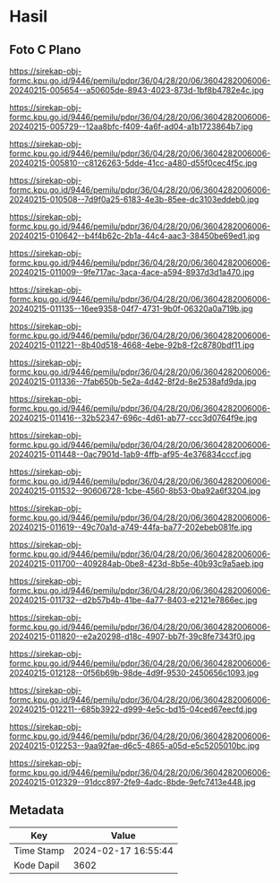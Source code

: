 # Hasil

## Foto C Plano

https://sirekap-obj-formc.kpu.go.id/9446/pemilu/pdpr/36/04/28/20/06/3604282006006-20240215-005654--a50605de-8943-4023-873d-1bf8b4782e4c.jpg

https://sirekap-obj-formc.kpu.go.id/9446/pemilu/pdpr/36/04/28/20/06/3604282006006-20240215-005729--12aa8bfc-f409-4a6f-ad04-a1b1723864b7.jpg

https://sirekap-obj-formc.kpu.go.id/9446/pemilu/pdpr/36/04/28/20/06/3604282006006-20240215-005810--c8126263-5dde-41cc-a480-d55f0cec4f5c.jpg

https://sirekap-obj-formc.kpu.go.id/9446/pemilu/pdpr/36/04/28/20/06/3604282006006-20240215-010508--7d9f0a25-6183-4e3b-85ee-dc3103eddeb0.jpg

https://sirekap-obj-formc.kpu.go.id/9446/pemilu/pdpr/36/04/28/20/06/3604282006006-20240215-010642--b4f4b62c-2b1a-44c4-aac3-38450be69ed1.jpg

https://sirekap-obj-formc.kpu.go.id/9446/pemilu/pdpr/36/04/28/20/06/3604282006006-20240215-011009--9fe717ac-3aca-4ace-a594-8937d3d1a470.jpg

https://sirekap-obj-formc.kpu.go.id/9446/pemilu/pdpr/36/04/28/20/06/3604282006006-20240215-011135--16ee9358-04f7-4731-9b0f-06320a0a719b.jpg

https://sirekap-obj-formc.kpu.go.id/9446/pemilu/pdpr/36/04/28/20/06/3604282006006-20240215-011221--8b40d518-4668-4ebe-92b8-f2c8780bdf11.jpg

https://sirekap-obj-formc.kpu.go.id/9446/pemilu/pdpr/36/04/28/20/06/3604282006006-20240215-011336--7fab650b-5e2a-4d42-8f2d-8e2538afd9da.jpg

https://sirekap-obj-formc.kpu.go.id/9446/pemilu/pdpr/36/04/28/20/06/3604282006006-20240215-011416--32b52347-696c-4d61-ab77-ccc3d0764f9e.jpg

https://sirekap-obj-formc.kpu.go.id/9446/pemilu/pdpr/36/04/28/20/06/3604282006006-20240215-011448--0ac7901d-1ab9-4ffb-af95-4e376834cccf.jpg

https://sirekap-obj-formc.kpu.go.id/9446/pemilu/pdpr/36/04/28/20/06/3604282006006-20240215-011532--90606728-1cbe-4560-8b53-0ba92a6f3204.jpg

https://sirekap-obj-formc.kpu.go.id/9446/pemilu/pdpr/36/04/28/20/06/3604282006006-20240215-011619--49c70a1d-a749-44fa-ba77-202ebeb081fe.jpg

https://sirekap-obj-formc.kpu.go.id/9446/pemilu/pdpr/36/04/28/20/06/3604282006006-20240215-011700--409284ab-0be8-423d-8b5e-40b93c9a5aeb.jpg

https://sirekap-obj-formc.kpu.go.id/9446/pemilu/pdpr/36/04/28/20/06/3604282006006-20240215-011732--d2b57b4b-41be-4a77-8403-e2121e7866ec.jpg

https://sirekap-obj-formc.kpu.go.id/9446/pemilu/pdpr/36/04/28/20/06/3604282006006-20240215-011820--e2a20298-d18c-4907-bb7f-39c8fe7343f0.jpg

https://sirekap-obj-formc.kpu.go.id/9446/pemilu/pdpr/36/04/28/20/06/3604282006006-20240215-012128--0f56b69b-98de-4d9f-9530-2450656c1093.jpg

https://sirekap-obj-formc.kpu.go.id/9446/pemilu/pdpr/36/04/28/20/06/3604282006006-20240215-012211--685b3922-d999-4e5c-bd15-04ced67eecfd.jpg

https://sirekap-obj-formc.kpu.go.id/9446/pemilu/pdpr/36/04/28/20/06/3604282006006-20240215-012253--9aa92fae-d6c5-4865-a05d-e5c5205010bc.jpg

https://sirekap-obj-formc.kpu.go.id/9446/pemilu/pdpr/36/04/28/20/06/3604282006006-20240215-012329--91dcc897-2fe9-4adc-8bde-9efc7413e448.jpg


## Metadata

| Key        | Value               |
| ---------- | ------------------- |
| Time Stamp | 2024-02-17 16:55:44 |
| Kode Dapil | 3602                |



